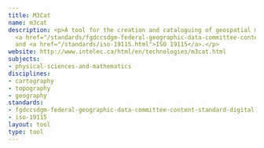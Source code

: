 ```yaml
---
title: M3Cat
name: m3cat
description: <p>A tool for the creation and cataloguing of geospatial metadata, including
  <a href="/standards/fgdccsdgm-federal-geographic-data-committee-content-standard-digital-ge.html">CSDGM</a>
  and <a href="/standards/iso-19115.html">ISO 19115</a>.</p>
website: http://www.intelec.ca/html/en/technologies/m3cat.html
subjects:
- physical-sciences-and-mathematics
disciplines:
- cartography
- topography
- geography
standards:
- fgdccsdgm-federal-geographic-data-committee-content-standard-digital-ge
- iso-19115
layout: tool
type: tool
---
```


